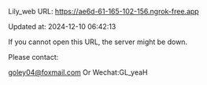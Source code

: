 Lily_web URL: https://ae6d-61-165-102-156.ngrok-free.app

Updated at: 2024-12-10 06:42:13

If you cannot open this URL, the server might be down.

Please contact: 

goley04@foxmail.com Or Wechat:GL_yeaH